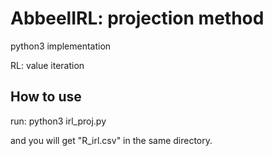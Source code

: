 # AbbeelIRL: projection method
python3 implementation

RL: value iteration

## How to use
run:
python3 irl_proj.py

and you will get "R_irl.csv" in the same directory.
